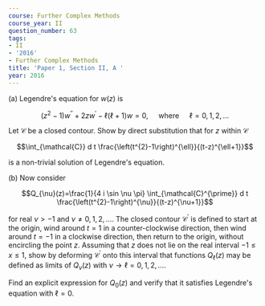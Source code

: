 ```yaml
---
course: Further Complex Methods
course_year: II
question_number: 63
tags:
- II
- '2016'
- Further Complex Methods
title: 'Paper 1, Section II, A '
year: 2016
---
```




(a) Legendre's equation for $w(z)$ is

$$\left(z^{2}-1\right) w^{\prime \prime}+2 z w^{\prime}-\ell(\ell+1) w=0, \quad \text { where } \quad \ell=0,1,2, \ldots$$

Let $\mathcal{C}$ be a closed contour. Show by direct substitution that for $z$ within $\mathcal{C}$

$$\int_{\mathcal{C}} d t \frac{\left(t^{2}-1\right)^{\ell}}{(t-z)^{\ell+1}}$$

is a non-trivial solution of Legendre's equation.

(b) Now consider

$$Q_{\nu}(z)=\frac{1}{4 i \sin \nu \pi} \int_{\mathcal{C}^{\prime}} d t \frac{\left(t^{2}-1\right)^{\nu}}{(t-z)^{\nu+1}}$$

for real $\nu>-1$ and $\nu \neq 0,1,2, \ldots$. The closed contour $\mathcal{C}^{\prime}$ is defined to start at the origin, wind around $t=1$ in a counter-clockwise direction, then wind around $t=-1$ in a clockwise direction, then return to the origin, without encircling the point $z$. Assuming that $z$ does not lie on the real interval $-1 \leqslant x \leqslant 1$, show by deforming $\mathcal{C}^{\prime}$ onto this interval that functions $Q_{\ell}(z)$ may be defined as limits of $Q_{\nu}(z)$ with $\nu \rightarrow \ell=0,1,2, \ldots$.

Find an explicit expression for $Q_{0}(z)$ and verify that it satisfies Legendre's equation with $\ell=0$.